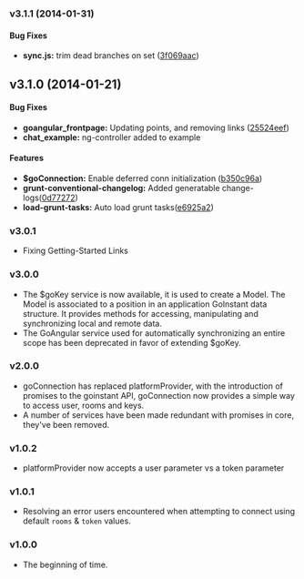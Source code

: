 <a name="v3.1.1"></a>
### v3.1.1 (2014-01-31)


#### Bug Fixes

* **sync.js:** trim dead branches on set ([3f069aac](http://github.com/goinstant/goangular/commit/3f069aac59b12f3aacec6146ac56d1c792d5548c))

<a name="v3.1.0"></a>
## v3.1.0 (2014-01-21)


#### Bug Fixes

* **goangular_frontpage:** Updating points, and removing links ([25524eef](http://github.com/goinstant/goangular/commit/25524eefefef2767277e1079a3a820d4f817505b))
* **chat_example:** ng-controller added to example


#### Features

* **$goConnection:** Enable deferred conn initialization ([b350c96a](http://github.com/goinstant/goangular/commit/b350c96a22b620bd820da22f0d6bebd3901206dd))
* **grunt-conventional-changelog:** Added generatable change-logs([0d77272](https://github.com/PascalPrecht/goangular/commit/0d77272ca388b9aea15844f638e3dcfdee91e5ed))
* **load-grunt-tasks:** Auto load grunt tasks([e6925a2](https://github.com/PascalPrecht/goangular/commit/e6925a23917729a6beffe6b57ded2052d66c683b))

### v3.0.1

- Fixing Getting-Started Links

### v3.0.0

- The $goKey service is now available, it is used to create a Model.  The Model
is associated to a position in an application GoInstant data structure.  It provides
methods for accessing, manipulating and synchronizing local and remote data.
- The GoAngular service used for automatically synchronizing an entire scope
has been deprecated in favor of extending $goKey.

### v2.0.0

- goConnection has replaced platformProvider, with the introduction of promises
to the goinstant API, goConnection now provides a simple way to access user,
rooms and keys.
- A number of services have been made redundant with promises in core, they've been removed.

### v1.0.2

- platformProvider now accepts a user parameter vs a token parameter

### v1.0.1

- Resolving an error users encountered when attempting to connect using default `rooms` & `token` values.

### v1.0.0

- The beginning of time.
